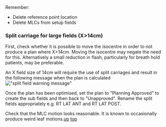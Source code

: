 Remember:

- Delete reference point location
- Delete MLCs from setup fields

### Split carriage for large fields (X>14cm)

First, check whether it is possible to move the isocentre in order to not produce a plan where X>14cm.  Moving the isocentre may negate the need for this. Alternatively a small reduction in flash, particularly for breath hold patients, may be preferable.

An X field size of 14cm will require the use of split carriages and result in the following message when the plan is calculated
!["split field warning message"](images/split_field.png)

Once the plan has been optimised, set the plan to "Planning Approved" to create the sub fields and then back to "Unapproved". Rename the split fields appropriately e.g. RT LAT ANT and RT LAT POST.

Check that the MLC motion looks reasonable. It is known to occasionally produce weird leaf motions.[up](README.md)
[top](../README.md)
